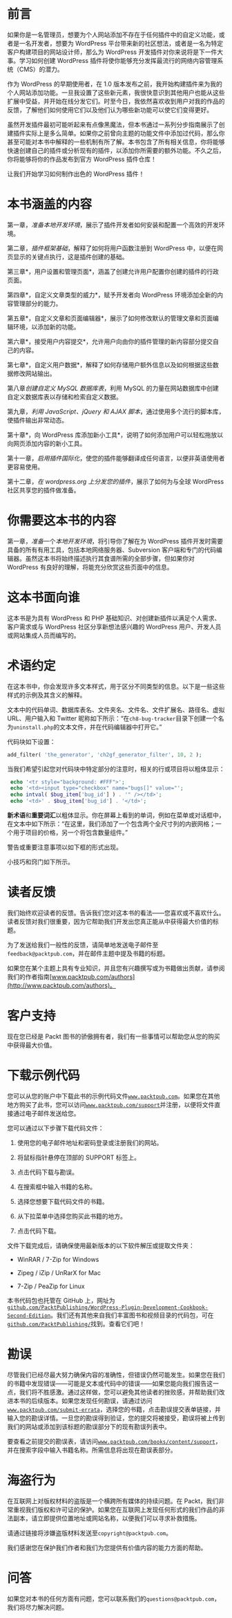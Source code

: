 # 前言

如果你是一名管理员，想要为个人网站添加不存在于任何插件中的自定义功能，或者是一名开发者，想要为 WordPress 平台带来新的社区想法，或者是一名为特定客户构建项目的网站设计师，那么为 WordPress 开发插件对你来说将是下一件大事。学习如何创建 WordPress 插件将使你能够充分发挥最流行的网络内容管理系统（CMS）的潜力。

作为 WordPress 的早期使用者，在 1.0 版本发布之前，我开始构建插件来为我的个人网站添加功能。一旦我设置了这些新元素，我很快意识到其他用户也能从这些扩展中受益，并开始在线分发它们。时至今日，我依然喜欢收到用户对我的作品的反馈，了解他们如何使用它们以及他们认为哪些新功能可以使它们变得更好。

虽然开发插件最初可能听起来有点像黑魔法，但本书通过一系列分步指南展示了创建插件实际上是多么简单。如果你之前曾向主题的功能文件中添加过代码，那么你甚至可能对本书中解释的一些机制有所了解。本书包含了所有相关信息，你将能够快速创建自己的插件或分析现有的插件，以添加你所需要的额外功能。不久之后，你将能够将你的作品发布到官方 WordPress 插件仓库！

让我们开始学习如何制作出色的 WordPress 插件！

# 本书涵盖的内容

第一章，*准备本地开发环境*，展示了插件开发者如何安装和配置一个高效的开发环境。

第二章，*插件框架基础*，解释了如何将用户函数注册到 WordPress 中，以便在网页显示的关键点执行，这是插件创建的基础。

第三章*，用户设置和管理页面*，涵盖了创建允许用户配置你创建的插件的行政页面。

第四章*，自定义文章类型的威力*，赋予开发者向 WordPress 环境添加全新的内容管理部分的能力。

第五章*，自定义文章和页面编辑器*，展示了如何修改默认的管理文章和页面编辑环境，以添加新的功能。

第六章*，接受用户内容提交*，允许用户向由你的插件管理的新内容部分提交自己的内容。

第七章*，自定义用户数据*，解释了如何存储用户额外信息以及如何根据这些数据修改网站输出。

第八章*创建自定义 MySQL 数据库表*，利用 MySQL 的力量在网站数据库中创建自定义数据库表以存储和检索自定义数据。

第九章，*利用 JavaScript、jQuery 和 AJAX 脚本*，通过使用多个流行的脚本库，使插件输出非常动态。

第十章*，向 WordPress 库添加新小工具*，说明了如何添加用户可以轻松拖放以向网页添加内容的新小工具。

第十一章，*启用插件国际化*，使您的插件能够翻译成任何语言，以便非英语使用者更容易使用。

第十二章，*在 wordpress.org 上分发您的插件*，展示了如何为与全球 WordPress 社区共享您的插件做准备。

# 你需要这本书的内容

第一章，*准备*一个*本地开发环境*，将引导你了解在为 WordPress 插件开发时需要具备的所有有用工具，包括本地网络服务器、Subversion 客户端和专门的代码编辑器。虽然这本书将始终描述执行其食谱所需的全部步骤，但如果你对 WordPress 有良好的理解，将能充分欣赏这些页面中的信息。

# 这本书面向谁

这本书是为具有 WordPress 和 PHP 基础知识、对创建新插件以满足个人需求、客户需求或与 WordPress 社区分享新想法感兴趣的 WordPress 用户、开发人员或网站集成人员而编写的。

# 术语约定

在这本书中，你会发现许多文本样式，用于区分不同类型的信息。以下是一些这些样式的示例及其含义的解释。

文本中的代码单词、数据库表名、文件夹名、文件名、文件扩展名、路径名、虚拟 URL、用户输入和 Twitter 昵称如下所示：“在`ch8-bug-tracker`目录下创建一个名为`uninstall.php`的文本文件，并在代码编辑器中打开它。”

代码块如下设置：

```php
add_filter( 'the_generator', 'ch2gf_generator_filter', 10, 2 );
```

当我们希望引起您对代码块中特定部分的注意时，相关的行或项目将以粗体显示：

```php
 echo '<tr style="background: #FFF">'; 
 echo '<td><input type="checkbox" name="bugs[]" value="'; 
 echo intval( $bug_item['bug_id'] ) . '" /></td>'; 
 echo '<td>' . $bug_item['bug_id'] . '</td>';
```

**新术语**和**重要词汇**以粗体显示。你在屏幕上看到的单词，例如在菜单或对话框中，在文本中如下所示：“在这里，我们添加了一个包含两个全尺寸列的内嵌网格；一个用于项目的价格，另一个将包含数量组件。”

警告或重要注意事项以如下框的形式出现。

小技巧和窍门如下所示。

# 读者反馈

我们始终欢迎读者的反馈。告诉我们您对这本书的看法——您喜欢或不喜欢什么。读者反馈对我们很重要，因为它帮助我们开发出您真正能从中获得最大价值的标题。

为了发送给我们一般性的反馈，请简单地发送电子邮件至`feedback@packtpub.com`，并在邮件主题中提及书籍的标题。

如果您在某个主题上具有专业知识，并且您有兴趣撰写或为书籍做出贡献，请参阅我们的作者指南[www.packtpub.com/authors](http://www.packtpub.com/authors)。

# 客户支持

现在您已经是 Packt 图书的骄傲拥有者，我们有一些事情可以帮助您从您的购买中获得最大价值。

# 下载示例代码

您可以从您的账户中下载此书的示例代码文件[`www.packtpub.com`](http://www.packtpub.com)。如果您在其他地方购买了此书，您可以访问[`www.packtpub.com/support`](http://www.packtpub.com/support)并注册，以便将文件直接通过电子邮件发送给您。

您可以通过以下步骤下载代码文件：

1.  使用您的电子邮件地址和密码登录或注册我们的网站。

1.  将鼠标指针悬停在顶部的 SUPPORT 标签上。

1.  点击代码下载与勘误。

1.  在搜索框中输入书籍的名称。

1.  选择您想要下载代码文件的书籍。

1.  从下拉菜单中选择您购买此书籍的地方。

1.  点击代码下载。

文件下载完成后，请确保使用最新版本的以下软件解压或提取文件夹：

+   WinRAR / 7-Zip for Windows

+   Zipeg / iZip / UnRarX for Mac

+   7-Zip / PeaZip for Linux

本书代码包也托管在 GitHub 上，网址为[`github.com/PacktPublishing/WordPress-Plugin-Development-Cookbook-Second-Edition`](https://github.com/PacktPublishing/WordPress-Plugin-Development-Cookbook-Second-Edition)。我们还有其他来自我们丰富图书和视频目录的代码包，可在[`github.com/PacktPublishing/`](https://github.com/PacktPublishing/)找到。查看它们吧！

# 勘误

尽管我们已经尽最大努力确保内容的准确性，但错误仍然可能发生。如果您在我们的书籍中发现错误——可能是文本或代码中的错误——如果您能向我们报告这一点，我们将不胜感激。通过这样做，您可以避免其他读者的挫败感，并帮助我们改进本书的后续版本。如果您发现任何勘误，请通过访问[`www.packtpub.com/submit-errata`](http://www.packtpub.com/submit-errata)，选择您的书籍，点击勘误提交表单链接，并输入您的勘误详情。一旦您的勘误得到验证，您的提交将被接受，勘误将被上传到我们的网站或添加到该标题的勘误部分下的现有勘误列表中。

要查看之前提交的勘误表，请访问[`www.packtpub.com/books/content/support`](https://www.packtpub.com/books/content/support)，并在搜索字段中输入书籍名称。所需信息将出现在勘误表部分。

# 海盗行为

在互联网上对版权材料的盗版是一个横跨所有媒体的持续问题。在 Packt，我们非常重视我们版权和许可证的保护。如果您在互联网上发现任何形式的我们作品的非法副本，请立即提供位置地址或网站名称，以便我们可以寻求补救措施。

请通过链接将涉嫌盗版材料发送至`copyright@packtpub.com`。

我们感谢您在保护我们作者和我们为您提供有价值内容的能力方面的帮助。

# 问答

如果您对本书的任何方面有问题，您可以联系我们的`questions@packtpub.com`，我们将尽力解决问题。
